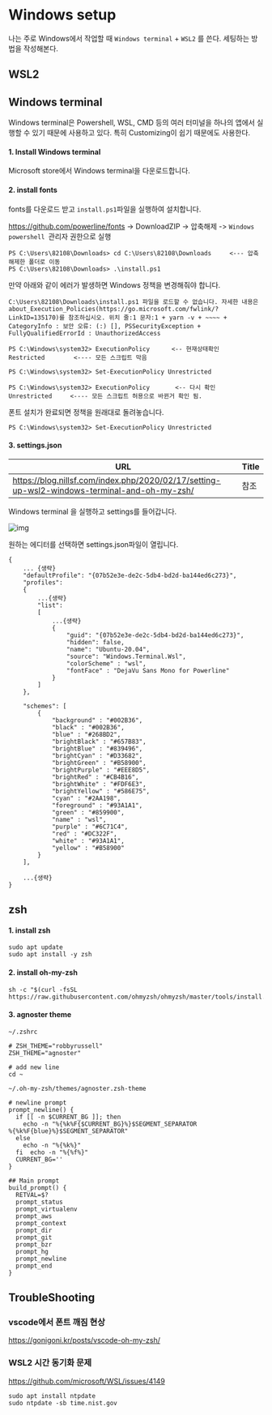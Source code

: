 # Windows setup

나는 주로 Windows에서 작업할 때 `Windows terminal` + `WSL2` 를 쓴다. 세팅하는 방법을 작성해본다.



## WSL2





## Windows terminal

Windows terminal은 Powershell, WSL, CMD 등의 여러 터미널을 하나의 앱에서 실행할 수 있기 때문에 사용하고 있다. 특히 Customizing이 쉽기 때문에도 사용한다.

#### 1. Install Windows terminal

Microsoft store에서 Windows terminal을 다운로드합니다.

#### 2. install fonts

fonts를 다운로드 받고 `install.ps1`파일을 실행하여 설치합니다.

https://github.com/powerline/fonts -> DownloadZIP -> 압축해제 -> `Windows powershell `관리자 권한으로 실행

```
PS C:\Users\82108\Downloads> cd C:\Users\82108\Downloads     <--- 압축해제한 폴더로 이동
PS C:\Users\82108\Downloads> .\install.ps1
```

만약 아래와 같이 에러가 발생하면 Windows 정책을 변경해줘야 합니다. 

```
C:\Users\82108\Downloads\install.ps1 파일을 로드할 수 없습니다. 자세한 내용은 about_Execution_Policies(https://go.microsoft.com/fwlink/?LinkID=135170)를 참조하십시오. 위치 줄:1 문자:1 + yarn -v + ~~~~ + CategoryInfo : 보안 오류: (:) [], PSSecurityException + FullyQualifiedErrorId : UnauthorizedAccess
```

```
PS C:\Windows\system32> ExecutionPolicy      <-- 현재상태확인
Restricted        <---- 모든 스크립트 막음

PS C:\Windows\system32> Set-ExecutionPolicy Unrestricted

PS C:\Windows\system32> ExecutionPolicy       <-- 다시 확인
Unrestricted     <---- 모든 스크립트 허용으로 바뀐거 확인 됨.
```



폰트 설치가 완료되면 정책을 원래대로 돌려놓습니다.

```
PS C:\Windows\system32> Set-ExecutionPolicy Unrestricted
```

#### 3. settings.json

| URL                                                          | Title |
| ------------------------------------------------------------ | ----- |
| https://blog.nillsf.com/index.php/2020/02/17/setting-up-wsl2-windows-terminal-and-oh-my-zsh/ | 참조  |

Windows terminal 을 실행하고 settings를 들어갑니다.

![img](https://blog.nillsf.com/wp-content/uploads/2020/02/image-41.png)

원하는 에디터를 선택하면 settings.json파일이 열립니다.

```
{
    ... {생략}
    "defaultProfile": "{07b52e3e-de2c-5db4-bd2d-ba144ed6c273}",
    "profiles":
    {
        ...{생략}
        "list":
        [
            ...{생략}
            {
                "guid": "{07b52e3e-de2c-5db4-bd2d-ba144ed6c273}",
                "hidden": false,
                "name": "Ubuntu-20.04",
                "source": "Windows.Terminal.Wsl",
                "colorScheme" : "wsl",
                "fontFace" : "DejaVu Sans Mono for Powerline"
            }
        ]
    },
    
    "schemes": [
        {
            "background" : "#002B36",
            "black" : "#002B36",
            "blue" : "#268BD2",
            "brightBlack" : "#657B83",
            "brightBlue" : "#839496",
            "brightCyan" : "#D33682",
            "brightGreen" : "#B58900",
            "brightPurple" : "#EEE8D5",
            "brightRed" : "#CB4B16",
            "brightWhite" : "#FDF6E3",
            "brightYellow" : "#586E75",
            "cyan" : "#2AA198",
            "foreground" : "#93A1A1",
            "green" : "#859900",
            "name" : "wsl",
            "purple" : "#6C71C4",
            "red" : "#DC322F",
            "white" : "#93A1A1",
            "yellow" : "#B58900"
        }
    ],

    ...{생략}
}

```



## zsh

#### 1. install zsh

```
sudo apt update
sudo apt install -y zsh 
```



#### 2. install oh-my-zsh

```
sh -c "$(curl -fsSL https://raw.githubusercontent.com/ohmyzsh/ohmyzsh/master/tools/install.sh)"
```



#### 3. agnoster theme

`~/.zshrc`

```
# ZSH_THEME="robbyrussell"
ZSH_THEME="agnoster"

# add new line
cd ~
```



`~/.oh-my-zsh/themes/agnoster.zsh-theme`

```
# newline prompt
prompt_newline() {
  if [[ -n $CURRENT_BG ]]; then
    echo -n "%{%k%F{$CURRENT_BG}%}$SEGMENT_SEPARATOR
%{%k%F{blue}%}$SEGMENT_SEPARATOR"
  else
    echo -n "%{%k%}"
  fi  echo -n "%{%f%}"
  CURRENT_BG=''
}

## Main prompt
build_prompt() {
  RETVAL=$?
  prompt_status
  prompt_virtualenv
  prompt_aws
  prompt_context
  prompt_dir
  prompt_git
  prompt_bzr
  prompt_hg
  prompt_newline
  prompt_end
}
```



## TroubleShooting

### vscode에서 폰트 깨짐 현상

https://gonigoni.kr/posts/vscode-oh-my-zsh/

### WSL2 시간 동기화 문제

https://github.com/microsoft/WSL/issues/4149

```
sudo apt install ntpdate
sudo ntpdate -sb time.nist.gov
```

